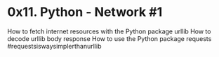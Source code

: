 # 0x11. Python - Network #1

How to fetch internet resources with the Python package urllib
How to decode urllib body response
How to use the Python package requests #requestsiswaysimplerthanurllib
